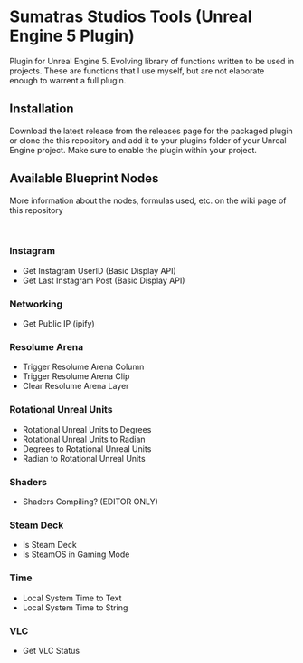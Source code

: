# Sumatras Studios Tools (Unreal Engine 5 Plugin)
Plugin for Unreal Engine 5. Evolving library of functions written to be used in projects. These are functions that I use myself, but are not elaborate enough to warrent a full plugin. 


## Installation
Download the latest release from the releases page for the packaged plugin or clone the this repository and add it to your plugins folder of your Unreal Engine project. Make sure to enable the plugin within your project. 


## Available Blueprint Nodes

More information about the nodes, formulas used, etc. on the wiki page of this repository

</br>


### Instagram

- Get Instagram UserID (Basic Display API)
- Get Last Instagram Post (Basic Display API)

### Networking

- Get Public IP (ipify)

### Resolume Arena

- Trigger Resolume Arena Column
- Trigger Resolume Arena Clip
- Clear Resolume Arena Layer

### Rotational Unreal Units

- Rotational Unreal Units to Degrees
- Rotational Unreal Units to Radian
- Degrees to Rotational Unreal Units
- Radian to Rotational Unreal Units

### Shaders

- Shaders Compiling? (EDITOR ONLY)

### Steam Deck

- Is Steam Deck
- Is SteamOS in Gaming Mode

### Time

- Local System Time to Text
- Local System Time to String

### VLC

- Get VLC Status


